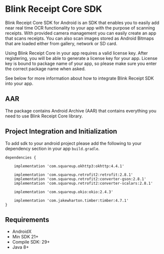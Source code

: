 # Blink Receipt Core SDK

Blink Receipt Core SDK for Android is an SDK that enables you to easily add near real time OCR functionality to your app with the purpose of scanning receipts. With provided camera management you can easily create an app that scans receipts. You can also scan images stored as Android Bitmaps that are loaded either from gallery, network or SD card.

Using Blink Receipt Core in your app requires a valid license key.  After registering, you will be able to generate a license key for your app. License key is bound to package name of your app, so please make sure you enter the correct package name when asked.

See below for more information about how to integrate Blink Receipt SDK into your app.

## AAR
The package contains Android Archive (AAR) that contains everything you need to use Blink Receipt Core library.

## <a name=intro></a> Project Integration and Initialization
To add sdk to your android project please add the following to your dependency section in your app `build.gradle`.

```
dependencies {
    
    implementation 'com.squareup.okhttp3:okhttp:4.4.1'
    
    implementation 'com.squareup.retrofit2:retrofit:2.8.1'
    implementation 'com.squareup.retrofit2:converter-gson:2.8.1'
    implementation 'com.squareup.retrofit2:converter-scalars:2.8.1'
    
    implementation 'com.squareup.okio:okio:2.4.3'

    implementation 'com.jakewharton.timber:timber:4.7.1'
}
```

## <a name=requirements></a> Requirements
- AndroidX
- Min SDK 21+
- Compile SDK: 29+
- Java 8+
